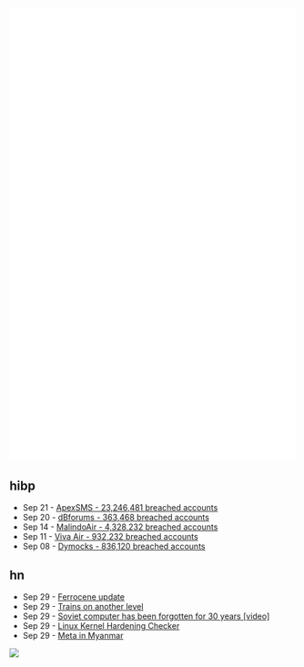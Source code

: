 ![Metrics](https://raw.githubusercontent.com/phixion/phixion/master/metrics.svg)

## hibp

<!--
for https://github.com/phixion/phixion/blob/main/.github/workflows/feeds.yml
-->
<!--START_SECTION:haveibeenpwnd-->
- Sep 21 - [ApexSMS - 23,246,481 breached accounts](https://haveibeenpwned.com/PwnedWebsites#ApexSMS)
- Sep 20 - [dBforums - 363,468 breached accounts](https://haveibeenpwned.com/PwnedWebsites#dBforums)
- Sep 14 - [MalindoAir - 4,328,232 breached accounts](https://haveibeenpwned.com/PwnedWebsites#MalindoAir)
- Sep 11 - [Viva Air - 932,232 breached accounts](https://haveibeenpwned.com/PwnedWebsites#VivaAir)
- Sep 08 - [Dymocks - 836,120 breached accounts](https://haveibeenpwned.com/PwnedWebsites#Dymocks)
<!--END_SECTION:haveibeenpwnd-->

## hn

<!--
for https://github.com/phixion/phixion/blob/main/.github/workflows/feeds.yml
-->
<!--START_SECTION:hn-->
- Sep 29 - [Ferrocene update](https://ferrous-systems.com/blog/ferrocene-update/)
- Sep 29 - [Trains on another level](https://factorio.com/blog/post/fff-378)
- Sep 29 - [Soviet computer has been forgotten for 30 years [video]](https://www.youtube.com/watch?v=lVCS99Zep9w)
- Sep 29 - [Linux Kernel Hardening Checker](https://github.com/a13xp0p0v/kernel-hardening-checker)
- Sep 29 - [Meta in Myanmar](https://erinkissane.com/meta-in-myanmar-part-i-the-setup)
<!--END_SECTION:hn-->

<!--
for https://yhype.me
-->
![](https://hit.yhype.me/github/profile?user_id=13013670)
